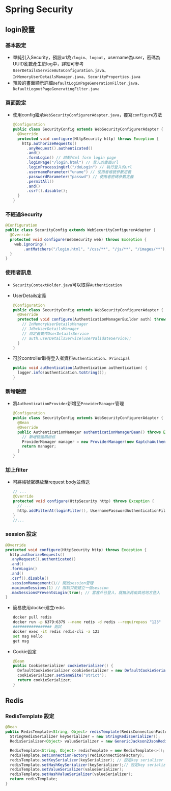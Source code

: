 # Spring Security

## login設置

### 基本設定

* 單純引入Security，預設url為`/login`、`logout`，username為user，密碼為UUID亂數產生於log中，詳細可參考`UserDetailsServiceAutoConfiguration.java`、`InMemoryUserDetailsManager.java`、`SecurityProperties.java`
* 預設的畫面顯示詳細`DefaultLoginPageGenerationFilter.java`、`DefaultLogoutPageGeneratingFilter.java`

### 頁面設定

* 使用config繼承`WebSecurityConfigurerAdapter.java`，覆寫`configure`方法

  ```java
  @Configuration
  public class SecurityConfig extends WebSecurityConfigurerAdapter {
    @Override
    protected void configure(HttpSecurity http) throws Exception {
      http.authorizeRequests()
        .anyRequest().authenticated()
        .and()
        .formLogin() // 啟動html form login page
        .loginPage("/login.html") // 登入的畫面url
        .loginProcessingUrl("/doLogin") // 執行登入的url
        .usernameParameter("uname") // 使用者帳號參數定義
        .passwordParameter("passwd") // 使用者密碼參數定義
        .permitAll()
        .and()
        .csrf().disable();
    }
  }
  ```

  

### 不經過Security

```java
@Configuration
public class SecurityConfig extends WebSecurityConfigurerAdapter {
  @Override
  protected void configure(WebSecurity web) throws Exception {
    web.ignoring()
    	.antMatchers("/login.html", "/css/**", "/js/**", "/images/**"); // 靜態資源或登入頁面不需經過security
  }
}
```



### 使用者訊息

* `SecurityContextHolder.java`可以取得`Authentication`

* UserDetails定義

  ```java
  @Configuration
  public class SecurityConfig extends WebSecurityConfigurerAdapter {
    @Override
  	protected void configure(AuthenticationManagerBuilder auth) throws Exception {
      // InMemoryUserDetailsManager
      // JdbcUserDetailsManager
      // 自定義實作UserDetailsService
      // auth.userDetailsService(userValidateService);
    }
  }
  ```

* 可於controller取得登入者資料`Authentication`、`Principal`

  ```java
  public void authentication(Authentication authentication) {
  	logger.info(authentication.toString());
  }
  ```

### 新增驗證

* 將`AuthenticationProvider`新增至`ProviderManager`管理

  ```java
  @Configuration
  public class SecurityConfig extends WebSecurityConfigurerAdapter {
    @Bean
    @Override
    public AuthenticationManager authenticationManagerBean() throws Exception {
      // 新增驗證碼檢核
      ProviderManager manager = new ProviderManager(new KaptchaAuthenticationProvider());
      return manager;
    }
  }
  ```

  

### 加上filter

* 可將帳號密碼放至request body並傳送

  ```java
  // ...
  @Override
  protected void configure(HttpSecurity http) throws Exception {
  	// ...
  	http.addFilterAt(loginFilter(), UsernamePasswordAuthenticationFilter.class);
  }
  //...
  ```

  

### session 設定

 ```java
 @Override
 protected void configure(HttpSecurity http) throws Exception {
   http.authorizeRequests()
   .anyRequest().authenticated()
   .and()
   .formLogin()
   .and()
   .csrf().disable()
   .sessionManagement()// 開啟session管理
   .maximumSessions(1) // 限制只能建立一個session
   .maxSessionsPreventsLogin(true); // 當客戶已登入，就無法再由其他地方登入
 }
 ```

* 簡易使用docker建立redis

  ```bash
  docker pull redis
  docker run -p 6379:6379 --name redis -d redis --requirepass "123"
  ################# 測試
  docker exec -it redis redis-cli -a 123
  set msg Hello
  get msg
  ```

* Cookie設定

  ```java
  @Bean
  public CookieSerializer cookieSerializer() {
    DefaultCookieSerializer cookieSerializer = new DefaultCookieSerializer();
    cookieSerializer.setSameSite("strict");
    return cookieSerializer;
  }
  ```

  

## Redis

### RedisTemplate 設定

```java
@Bean
public RedisTemplate<String, Object> redisTemplate(RedisConnectionFactory redisConnectionFactory) {
  StringRedisSerializer keySerializer = new StringRedisSerializer();
  RedisSerializer<Object> valueSerializer = new GenericJackson2JsonRedisSerializer();

  RedisTemplate<String, Object> redisTemplate = new RedisTemplate<>();
  redisTemplate.setConnectionFactory(redisConnectionFactory);
  redisTemplate.setKeySerializer(keySerializer); // 設定key serializer
  redisTemplate.setHashKeySerializer(keySerializer);// 設定key serializer
  redisTemplate.setValueSerializer(valueSerializer);
  redisTemplate.setHashValueSerializer(valueSerializer);
  return redisTemplate;
}
```

